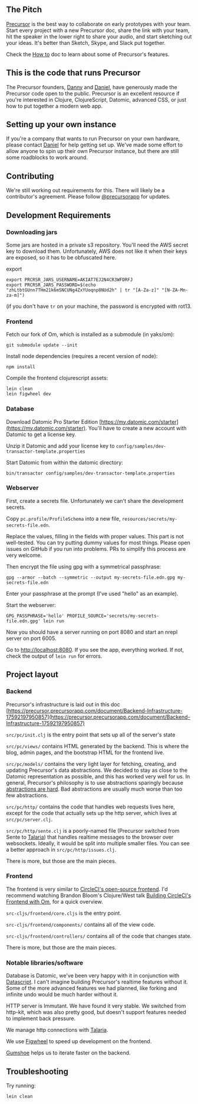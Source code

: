 ## The Pitch

[Precursor](https://precursorapp.com) is the best way to collaborate on early prototypes with your team. Start every project with a new Precursor doc, share the link with your team, hit the speaker in the lower right to share your audio, and start sketching out your ideas. It's better than Sketch, Skype, and Slack put together.

Check the [How to](https://precursorapp.com/document/How-to-17592197661008) doc to learn about some of Precursor's features.

## This is the code that runs Precursor

The Precursor founders, [Danny](https://twitter.com/dannykingme) and [Daniel](https://twitter.com/danielwoelfel), have generously made the Precursor code open to the public. Precursor is an excellent resource if you're interested in Clojure, ClojureScript, Datomic, advanced CSS, or just how to put together a modern web app.

## Setting up your own instance

If you're a company that wants to run Precursor on your own hardware, please contact [Daniel](mailto:daniel@precursorapp.com) for help getting set up. We've made some effort to allow anyone to spin up their own Precursor instance, but there are still some roadblocks to work around.

## Contributing

We're still working out requirements for this. There will likely be a contributor's agreement. Please follow [@precursorapp](https://twitter.com/precursorapp) for updates.

## Development Requirements

### Downloading jars

Some jars are hosted in a private s3 repository. You'll need the AWS secret key to download them. Unfortunately, AWS does not like it when their keys are exposed, so it has to be obfuscated here.

export

```
export PRCRSR_JARS_USERNAME=AKIAT7EJ2N4CR3WFDRFJ
export PRCRSR_JARS_PASSWORD=$(echo "zhLtbtGUnn7THm21k6mSNCUNg4ZxYUoqnp8NUd2h" | tr "[A-Za-z]" "[N-ZA-Mn-za-m]")
```

(if you don't have `tr` on your machine, the password is encrypted with rot13.

### Frontend

Fetch our fork of Om, which is installed as a submodule (in yaks/om):

```
git submodule update --init
```

Install node dependencies (requires a recent version of node):

```
npm install
```

Compile the frontend clojurescript assets:

```
lein clean
lein figwheel dev
```

### Database

Download Datomic Pro Starter Edition [https://my.datomic.com/starter](https://my.datomic.com/starter). You'll have to create a new account with Datomic to get a license key.

Unzip it Datomic and add your license key to `config/samples/dev-transactor-template.properties`

Start Datomic from within the datomic directory:

```
bin/transactor config/samples/dev-transactor-template.properties
```

### Webserver

First, create a secrets file. Unfortunately we can't share the development secrets.

Copy `pc.profile/ProfileSchema` into a new file, `resources/secrets/my-secrets-file.edn`.

Replace the values, filling in the fields with proper values. This part is not well-tested. You can try putting dummy values for most things. Please open issues on GitHub if you run into problems. PRs to simplify this process are very welcome.

Then encrypt the file using gpg with a symmetrical passphrase:

```
gpg --armor --batch --symmetric --output my-secrets-file.edn.gpg my-secrets-file.edn
```

Enter your passphrase at the prompt (I've used "hello" as an example).

Start the webserver:

```
GPG_PASSPHRASE='hello' PROFILE_SOURCE='secrets/my-secrets-file.edn.gpg' lein run
```

Now you should have a server running on port 8080 and start an nrepl server on port 6005.

Go to [http://localhost:8080](http://localhost:8080). If you see the app, everything worked. If not, check the output of `lein run` for errors.

## Project layout

### Backend

Precursor's infrastructure is laid out in this doc [https://precursor.precursorapp.com/document/Backend-Infrastructure-17592197950857](https://precursor.precursorapp.com/document/Backend-Infrastructure-17592197950857)

`src/pc/init.clj` is the entry point that sets up all of the server's state

`src/pc/views/` contains HTML generated by the backend. This is where the blog, admin pages, and the bootstrap HTML for the frontend live.

`src/pc/models/` contains the very light layer for fetching, creating, and updating Precursor's data abstractions. We decided to stay as close to the Datomic representation as possible, and this has worked very well for us. In general, Precursor's philosophy is to use abstractions sparingly because [abstractions are hard](https://www.amazon.com/gp/product/B00DD6YDFG). Bad abstractions are usually much worse than too few abstractions.

`src/pc/http/` contains the code that handles web requests lives here, except for the code that actually sets up the http server, which lives at `src/pc/server.clj`.

`src/pc/http/sente.clj` is a poorly-named file (Precursor switched from Sente to [Talaria](https://github.com/dwwoelfel/talaria)) that handles realtime messages to the browser over websockets. Ideally, it would be split into multiple smaller files. You can see a better approach in `src/pc/http/issues.clj`.

There is more, but those are the main pieces.

### Frontend

The frontend is very similar to [CircleCI's open-source frontend](https://github.com/circleci/frontend). I'd recommend watching Brandon Bloom's Clojure/West talk [Building CircleCI's Frontend with Om](https://www.youtube.com/watch?v=LNtQPSUi1iQ), for a quick overview.

`src-cljs/frontend/core.cljs` is the entry point.

`src-cljs/frontend/components/` contains all of the view code.

`src-cljs/frontend/controllers/` contains all of the code that changes state.

There is more, but those are the main pieces.

### Notable libraries/software

Database is Datomic, we've been very happy with it in conjunction with [Datascript](https://github.com/tonsky/datascript). I can't imagine building Precursor's realtime features without it. Some of the more advanced features we had planned, like forking and infinite undo would be much harder without it.

HTTP server is Immutant. We have found it very stable. We switched from http-kit, which was also pretty good, but doesn't support features needed to implement back pressure.

We manage http connections with [Talaria](https://github.com/dwwoelfel/talaria).

We use [Figwheel](https://github.com/bhauman/lein-figwheel) to speed up development on the frontend.

[Gumshoe](https://github.com/datodev/gumshoe) helps us to iterate faster on the backend.

## Troubleshooting

Try running:

```
lein clean
```
